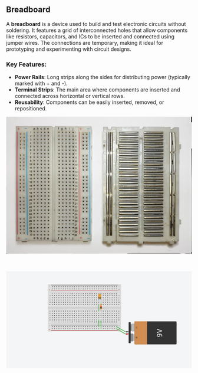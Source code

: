 
## Breadboard

A **breadboard** is a device used to build and test electronic circuits without soldering. It features a grid of interconnected holes that allow components like resistors, capacitors, and ICs to be inserted and connected using jumper wires. The connections are temporary, making it ideal for prototyping and experimenting with circuit designs.

### Key Features:
- **Power Rails**: Long strips along the sides for distributing power (typically marked with + and -).
- **Terminal Strips**: The main area where components are inserted and connected across horizontal or vertical rows.
- **Reusability**: Components can be easily inserted, removed, or repositioned.

![alt text](<../Images/image copy 14.png>)

<br>

![alt text](<../Images/image copy 15.png>)